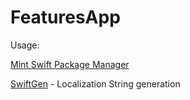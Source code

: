 # FeaturesApp
Usage: 

[Mint Swift Package Manager](https://github.com/yonaskolb/Mint)

[SwiftGen](https://github.com/SwiftGen/SwiftGen) - Localization String generation
